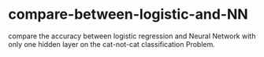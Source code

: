 # compare-between-logistic-and-NN
compare the accuracy between logistic regression and Neural Network with only one hidden layer on the cat-not-cat classification Problem.
